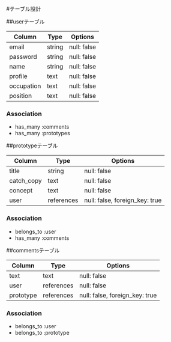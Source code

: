 #テーブル設計

##userテーブル

| Column     | Type   | Options     |
| --------   | ------ | ---------   |
| email      | string | null: false |
| password   | string | null: false |
| name       | string | null: false |
| profile    | text   | null: false |
| occupation | text   | null: false |
| position   | text   | null: false |

### Association

- has_many :comments
- has_many :prototypes

##prototypeテーブル

| Column     | Type      | Options                        |
| --------   | --------- | ------------------------------ |
| title      | string    | null: false                    |
| catch_copy | text      | null: false                    |
| concept    | text      | null: false                    |
| user       | references| null: false, foreign_key: true |

### Association

- belongs_to :user
- has_many :comments


##commentsテーブル

| Column     | Type       | Options                       |
| --------   | ---------- | ----------------------------- |
| text       | text       | null: false                   |
| user       | references | null: false                   |
| prototype  | references | null: false, foreign_key: true|

### Association

- belongs_to :user
- belongs_to :prototype